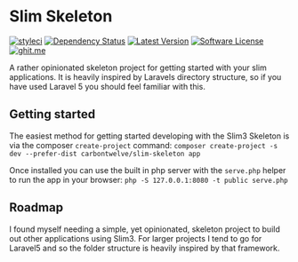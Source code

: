 # Slim Skeleton
[![styleci](https://styleci.io/repos/51846155/shield)](https://styleci.io/repos/51846155)
[![Dependency Status](https://www.versioneye.com/user/projects/56c4a26118b271003b3922aa/badge.svg?style=flat)](https://www.versioneye.com/user/projects/56c4a26118b271003b3922aa)
[![Latest Version](https://img.shields.io/packagist/v/carbontwelve/slim-skeleton.svg?style=flat-square)](https://github.com/carbontwelve/slim-skeleton/releases)
[![Software License](https://img.shields.io/badge/license-MIT-brightgreen.svg?style=flat-square)](LICENSE)
[![ghit.me](https://ghit.me/badge.svg?repo=carbontwelve/slim-skeleton)](https://ghit.me/repo/carbontwelve/slim-skeleton)

A rather opinionated skeleton project for getting started with your slim applications. It is heavily inspired by Laravels directory structure, so if you have used Laravel 5 you should feel familiar with this.

## Getting started
The easiest method for getting started developing with the Slim3 Skeleton is via the composer `create-project` command:
`composer create-project -s dev --prefer-dist carbontwelve/slim-skeleton app`

Once installed you can use the built in php server with the `serve.php` helper to run the app in your browser:
`php -S 127.0.0.1:8080 -t public serve.php`

## Roadmap
I found myself needing a simple, yet opinionated, skeleton project to build out other applications using Slim3. For larger projects I tend to go for Laravel5 and so the folder structure is heavily inspired by that framework.
